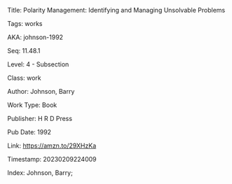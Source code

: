 Title:  Polarity Management: Identifying and Managing Unsolvable Problems

Tags:   works

AKA:    johnson-1992

Seq:    11.48.1

Level:  4 - Subsection

Class:  work

Author: Johnson, Barry

Work Type: Book

Publisher: H R D Press

Pub Date: 1992

Link:   https://amzn.to/29XHzKa

Timestamp: 20230209224009

Index:  Johnson, Barry; 
